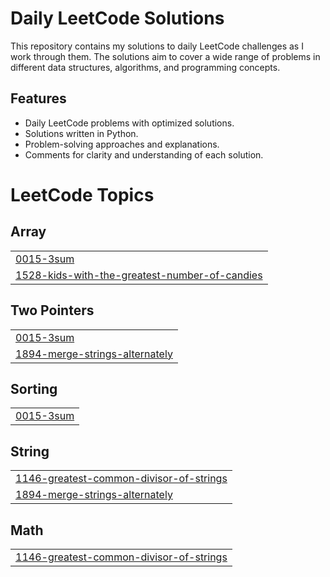 ﻿
# Daily LeetCode Solutions

This repository contains my solutions to daily LeetCode challenges as I work through them. The solutions aim to cover a wide range of problems in different data structures, algorithms, and programming concepts.

## Features

- Daily LeetCode problems with optimized solutions.
- Solutions written in Python.
- Problem-solving approaches and explanations.
- Comments for clarity and understanding of each solution.


<!---LeetCode Topics Start-->
# LeetCode Topics
## Array
|  |
| ------- |
| [0015-3sum](https://github.com/mukkss/DailyLeetCode/tree/master/0015-3sum) |
| [1528-kids-with-the-greatest-number-of-candies](https://github.com/mukkss/DailyLeetCode/tree/master/1528-kids-with-the-greatest-number-of-candies) |
## Two Pointers
|  |
| ------- |
| [0015-3sum](https://github.com/mukkss/DailyLeetCode/tree/master/0015-3sum) |
| [1894-merge-strings-alternately](https://github.com/mukkss/DailyLeetCode/tree/master/1894-merge-strings-alternately) |
## Sorting
|  |
| ------- |
| [0015-3sum](https://github.com/mukkss/DailyLeetCode/tree/master/0015-3sum) |
## String
|  |
| ------- |
| [1146-greatest-common-divisor-of-strings](https://github.com/mukkss/DailyLeetCode/tree/master/1146-greatest-common-divisor-of-strings) |
| [1894-merge-strings-alternately](https://github.com/mukkss/DailyLeetCode/tree/master/1894-merge-strings-alternately) |
## Math
|  |
| ------- |
| [1146-greatest-common-divisor-of-strings](https://github.com/mukkss/DailyLeetCode/tree/master/1146-greatest-common-divisor-of-strings) |
<!---LeetCode Topics End-->